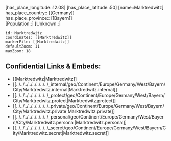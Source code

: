 ﻿---
location: [50,12.08] 
mapzoom: [7,12] 
mapmarker: city 
type: City
tags:
- geo/City


SpocWebEntityId: 32319
isDeleted: false
confidential: public

---
[has_place_longitude::12.08] 
[has_place_latitude::50] 
[name::Marktredwitz] 
has_place_country:: [[Germany]]  
has_place_province:: [[Bayern]]  
[Population::] 
[Unknown::] 


```leaflet
id: Marktredwitz
coordinates: [[Marktredwitz]] 
markerFile: [[Marktredwitz]] 
defaultZoom: 11 
maxZoom: 18
```


## Confidential Links & Embeds: 
- [[Marktredwitz|Marktredwitz]]  
- [[../../../../../../../../_internal/geo/Continent/Europe/Germany/West/Bayern/City/Marktredwitz.internal|Marktredwitz.internal]] 
- [[../../../../../../../../_protect/geo/Continent/Europe/Germany/West/Bayern/City/Marktredwitz.protect|Marktredwitz.protect]] 
- [[../../../../../../../../_private/geo/Continent/Europe/Germany/West/Bayern/City/Marktredwitz.private|Marktredwitz.private]] 
- [[../../../../../../../../_personal/geo/Continent/Europe/Germany/West/Bayern/City/Marktredwitz.personal|Marktredwitz.personal]] 
- [[../../../../../../../../_secret/geo/Continent/Europe/Germany/West/Bayern/City/Marktredwitz.secret|Marktredwitz.secret]] 
